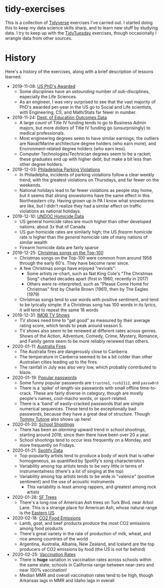 # tidy-exercises

This is a collection of [Tidyverse](https://www.tidyverse.org/) exercises I've
carried out. I started doing this to keep my data science skills sharp, and to
learn new stuff by studying data. I try to keep up with the
[TidyTuesday](https://github.com/rfordatascience/tidytuesday) exercises, though
occasionally I wrangle data from other sources.

# History

Here's a history of the exercises, along with a brief description of lessons learned.

- 2019-11-08: [US PhD's Awarded](https://github.com/zdelrosario/tidy-exercises/blob/master/2019/2019-02-19-usphds/eda.md)
  + Some disciplines have an *astounding* number of sub-disciplines, especially the Life Sciences.
  + As an engineer, I was very surprised to see that the vast majority of PhD's awarded per-year in the US go to Social and Life scientists, with Engineering, CS, and Math/Stats far fewer in number.
- 2019-11-24: [Dept. of Education Outcomes Data](https://github.com/zdelrosario/tidy-exercises/blob/master/2019/2019-11-22-ed-data/outcomes.md)
  + A large *count* of Title IV funding tends to go to Business Admin majors, but more *dollars* of Title IV funding go (unsurprisingly) to medical professionals.
  + Most engineering degrees seem to have similar earnings; the outliers are Naval/Marine architecture degree holders (who earn more), and Environment-related degree holders (who earn less).
  + Computer Technologies/Technician degrees seem to be a racket; these graduates end up with higher debt, but make a bit less than other degree holders.
- 2019-12-03: [Philadelphia Parking Violations](https://github.com/zdelrosario/tidy-exercises/blob/master/2019/2019-12-03-phily-tickets/proc.md)
  + In Philadelpha, incidents of parking violations follow a clear weekly trend, with the greatest violations on Thursdays, and far fewer on the weekends.
  + National holidays lead to far fewer violations as people stay home, but it seems that strong snowstorms have the same effect in this Northeastern city. Having grown up in PA I know what snowstorms are like, but I didn't realize they had a similar effect on traffic violations as national holidays.
- 2019-12-10: [UNDOC Homicide Data](https://github.com/zdelrosario/tidy-exercises/blob/master/2019/2019-12-10-news-plots/proc.md)
  + US general homicide rates are much higher than other developed nations; about 3x that of Canada
  + US gun homicide rates are similarly high; the US *firearm homicide* rate is higher than the *general homicide* rate of many nations of similar wealth
  + Firearm homicide data are fairly sparse
- 2019-12-25: [Christmas songs on the Top-100](https://github.com/zdelrosario/tidy-exercises/blob/master/2019/2019-12-24-hot100/proc.md)
  + Christmas songs on the Top-100 were common from around 1958 through the early 60's. They have become rarer since.
  + A few Christmas songs have enjoyed "revivals":
    - Some artists re-chart, such as Nat King Cole's "The Christmas Song" charted decades apart (first in 1960, recently in 2017)
	- Others were re-interpreted, such as "Please Come Home for Christmas" first by Charlie Brown (1961), then by The Eagles (1979)
  + Christmas songs tend to use words with positive sentiment, and tend to be lyrically simple: If a Christmas song has 100 words in its lyrics, it will tend to repeat the same 18 words
- 2019-12-31: [IMDB TV Shows](https://github.com/zdelrosario/tidy-exercises/blob/master/2019/2019-12-31-imdb/proc.md)
  + TV shows need time to "get good" as measured by their average rating score, which tends to peak around season 5.
  + TV shows also seem to be renewed at different rates across genres. Shows of the Action, Adventure, Comedy, Crime, Mystery, Romance, and Family genre seem to be more reliably renewed than others.
- 2020-01-11: [Australia Fires](https://github.com/zdelrosario/tidy-exercises/blob/master/2020/2020-01-10-australia-fires/proc.md)
  + The Australia fires are dangerously close to Canberra
  + The temperature in Canberra seemed to be a bit colder than other Australian cities leading up to the fires.
  + The rainfall in July was also very low, which probably contributed to blaze.
- 2020-01-19: [Popular passwords](https://github.com/zdelrosario/tidy-exercises/blob/master/2020/2020-01-14-passwords/proc.md)
  + Some funny popular passwords are `trustno1`, `rush2112`, and `passw0rd`
  + There is a 'spike' of length-six passwords with small offline time-to-crack. These are fairly diverse in category, though are mostly people's names, cool-macho words, or sport-related.
  + There is a 'band' of easily-cracked passwords that are simple numerical sequences. These tend to be exceptionally bad passwords, because they have a great deal of structure. Though [Tommy Tutone](https://www.youtube.com/watch?v=6WTdTwcmxyo) also shows up here!
- 2020-01-20: [School Shootings](https://github.com/zdelrosario/tidy-exercises/blob/master/2020/2020-01-14-shootings/proc.md)
  + There has been an *alarming* upward trend in school shootings, starting around 2016; since then there have been over 20 a year.
  + School shootings tend to occur less frequently on a Monday, and more frequently on Fridays.
- 2020-01-21: [Spotify Data](https://github.com/zdelrosario/tidy-exercises/blob/master/2020/2020-01-21-spotify/proc.md)
  + Top-popularity artists tend to produce a body of work that is rather homogeneous, as quantified by Spotify's song characteristics
  + Variability among top artists tends to be very little in terms of instrumentalness (there's a lot of singing at the top)
  + Variability among top artists tends to be wide in "valence" (positive sentiment) and the use of acoustic instruments
    - This variability is least among rappers, and greatest among rock artists
- 2020-01-28: [SF Trees](https://github.com/zdelrosario/tidy-exercises/blob/master/2020/2020-01-28-sf-trees/proc.md)
  + There's a long row of American Ash trees on Turk Blvd. near Arbol Lane. This is a strange place for American Ash, whose natural range is the [Eastern US](https://en.wikipedia.org/wiki/Fraxinus_americana).
- 2020-02-18: [CO2 Food Emissions](https://github.com/zdelrosario/tidy-exercises/blob/master/2020/2020-02-18-food-co2/proc.md)
  + Lamb, goat, and beef products produce the most CO2 emissions among food products
  + There's great variety in the rate of production of milk, wheat, and rice among countries of the world
  + Argentina, Australia, Albania, New Zealand, and Iceland are the top
    producers of CO2 emissions by food (the US is not far behind)
- 2020-02-25: [Vaccination Rates](https://github.com/zdelrosario/tidy-exercises/blob/master/2020/2020-02-25-vaccines/proc.md)
  + There is **huge** variation in vaccination rates across schools within the same state; schools in California range between near-zero and near 100% vaccination!
  + Median MMR and overall vaccination rates tend to be high, though Arkansas lags in MMR and Idaho lags in overall
